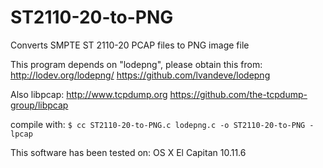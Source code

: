 # ST2110-20-to-PNG
Converts SMPTE ST 2110-20 PCAP files to PNG image file

This program depends on "lodepng", please obtain this from:
http://lodev.org/lodepng/
https://github.com/lvandeve/lodepng

Also libpcap:
http://www.tcpdump.org
https://github.com/the-tcpdump-group/libpcap

compile with:
`$ cc ST2110-20-to-PNG.c lodepng.c -o ST2110-20-to-PNG -lpcap`

This software has been tested on:
  OS X El Capitan 10.11.6
